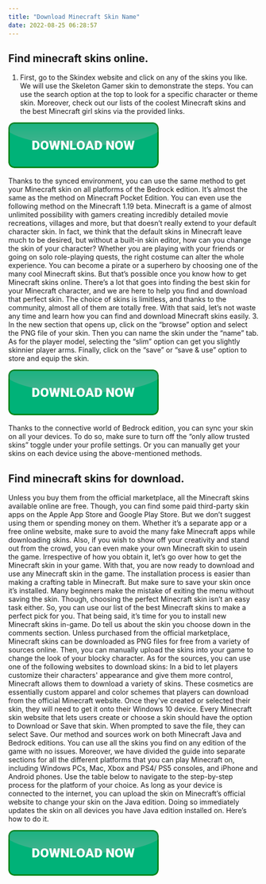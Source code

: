 ```yaml
---
title: "Download Minecraft Skin Name"
date: 2022-08-25 06:28:57
---
```


## Find minecraft skins online.

1. First, go to the Skindex website and click on any of the skins you like. We will use the Skeleton Gamer skin to demonstrate the steps. You can use the search option at the top to look for a specific character or theme skin. Moreover, check out our lists of the coolest Minecraft skins and the best Minecraft girl skins via the provided links.

[![button](https://github.com/minecraftbay/minecraftbay.github.io/blob/main/dlbutton.png?raw=true)](https://minecraftsync.com/download-minecraft-skin)


Thanks to the synced environment, you can use the same method to get your Minecraft skin on all platforms of the Bedrock edition. It’s almost the same as the method on Minecraft Pocket Edition. You can even use the following method on the Minecraft 1.19 beta.
Minecraft is a game of almost unlimited possibility with gamers creating incredibly detailed movie recreations, villages and more, but that doesn’t really extend to your default character skin. In fact, we think that the default skins in Minecraft leave much to be desired, but without a built-in skin editor, how can you change the skin of your character?
Whether you are playing with your friends or going on solo role-playing quests, the right costume can alter the whole experience. You can become a pirate or a superhero by choosing one of the many cool Minecraft skins. But that’s possible once you know how to get Minecraft skins online. There’s a lot that goes into finding the best skin for your Minecraft character, and we are here to help you find and download that perfect skin. The choice of skins is limitless, and thanks to the community, almost all of them are totally free. With that said, let’s not waste any time and learn how you can find and download Minecraft skins easily.
3. In the new section that opens up, click on the “browse” option and select the PNG file of your skin. Then you can name the skin under the “name” tab. As for the player model, selecting the “slim” option can get you slightly skinnier player arms. Finally, click on the “save” or “save & use” option to store and equip the skin.

[![button](https://github.com/minecraftbay/minecraftbay.github.io/blob/main/dlbutton.png?raw=true)](https://minecraftsync.com/download-minecraft-skin)


Thanks to the connective world of Bedrock edition, you can sync your skin on all your devices. To do so, make sure to turn off the “only allow trusted skins” toggle under your profile settings. Or you can manually get your skins on each device using the above-mentioned methods.

## Find minecraft skins for download.

Unless you buy them from the official marketplace, all the Minecraft skins available online are free. Though, you can find some paid third-party skin apps on the Apple App Store and Google Play Store. But we don’t suggest using them or spending money on them.
Whether it’s a separate app or a free online website, make sure to avoid the many fake Minecraft apps while downloading skins. Also, if you wish to show off your creativity and stand out from the crowd, you can even make your own Minecraft skin to usein the game. Irrespective of how you obtain it, let’s go over how to get the Minecraft skin in your game.
With that, you are now ready to download and use any Minecraft skin in the game. The installation process is easier than making a crafting table in Minecraft. But make sure to save your skin once it’s installed. Many beginners make the mistake of exiting the menu without saving the skin. Though, choosing the perfect Minecraft skin isn’t an easy task either. So, you can use our list of the best Minecraft skins to make a perfect pick for you. That being said, it’s time for you to install new Minecraft skins in-game. Do tell us about the skin you choose down in the comments section.
Unless purchased from the official marketplace, Minecraft skins can be downloaded as PNG files for free from a variety of sources online. Then, you can manually upload the skins into your game to change the look of your blocky character. As for the sources, you can use one of the following websites to download skins:
In a bid to let players customize their characters' appearance and give them more control, Minecraft allows them to download a variety of skins. These cosmetics are essentially custom apparel and color schemes that players can download from the official Minecraft website.
Once they've created or selected their skin, they will need to get it onto their Windows 10 device. Every Minecraft skin website that lets users create or choose a skin should have the option to Download or Save that skin. When prompted to save the file, they can select Save.
Our method and sources work on both Minecraft Java and Bedrock editions. You can use all the skins you find on any edition of the game with no issues. Moreover, we have divided the guide into separate sections for all the different platforms that you can play Minecraft on, including Windows PCs, Mac, Xbox and PS4/ PS5 consoles, and iPhone and Android phones. Use the table below to navigate to the step-by-step process for the platform of your choice.
As long as your device is connected to the internet, you can upload the skin on Minecraft’s official website to change your skin on the Java edition. Doing so immediately updates the skin on all devices you have Java edition installed on. Here’s how to do it.


[![button](https://github.com/minecraftbay/minecraftbay.github.io/blob/main/dlbutton.png?raw=true)](https://minecraftsync.com/download-minecraft-skin)